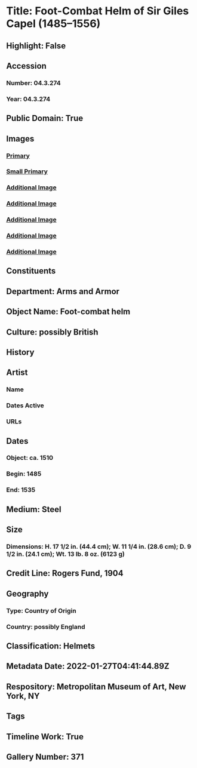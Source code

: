# Title: Foot-Combat Helm of Sir Giles Capel (1485–1556)
## Highlight: False
## Accession
### Number: 04.3.274
### Year: 04.3.274
## Public Domain: True
## Images
### [Primary](https://images.metmuseum.org/CRDImages/aa/original/DT200138.jpg)
### [Small Primary](https://images.metmuseum.org/CRDImages/aa/web-large/DT200138.jpg)
### [Additional Image](https://images.metmuseum.org/CRDImages/aa/original/LC-04_3_274-001.jpg)
### [Additional Image](https://images.metmuseum.org/CRDImages/aa/original/LC-04_3_274-002.jpg)
### [Additional Image](https://images.metmuseum.org/CRDImages/aa/original/LC-04_3_274-003.jpg)
### [Additional Image](https://images.metmuseum.org/CRDImages/aa/original/LC-04_3_274-005.jpg)
### [Additional Image](https://images.metmuseum.org/CRDImages/aa/original/LC-04_3_274-006.mp4)
## Constituents
## Department: Arms and Armor
## Object Name: Foot-combat helm
## Culture: possibly British
## History
## Artist
### Name
### Dates Active
### URLs
## Dates
### Object: ca. 1510
### Begin: 1485
### End: 1535
## Medium: Steel
## Size
### Dimensions: H. 17 1/2 in. (44.4 cm); W. 11 1/4 in. (28.6 cm); D. 9 1/2 in. (24.1 cm); Wt. 13 lb. 8 oz. (6123 g)
## Credit Line: Rogers Fund, 1904
## Geography
### Type: Country of Origin
### Country: possibly England
## Classification: Helmets
## Metadata Date: 2022-01-27T04:41:44.89Z
## Respository: Metropolitan Museum of Art, New York, NY
## Tags
## Timeline Work: True
## Gallery Number: 371